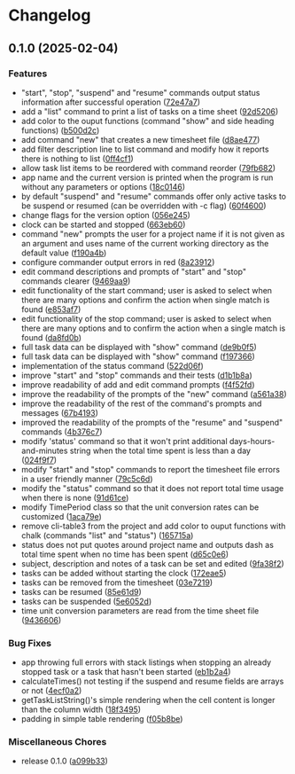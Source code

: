 # Changelog

## 0.1.0 (2025-02-04)


### Features

* "start", "stop", "suspend" and "resume" commands output status information after successful operation ([72e47a7](https://github.com/jariikonen/project-clock/commit/72e47a7c6213ae053ef2913e1cd61bbedd4107ec))
* add a "list" command to print a list of tasks on a time sheet ([92d5206](https://github.com/jariikonen/project-clock/commit/92d52060292cf621bd04925025040f54e7f176f9))
* add color to the ouput functions (command "show" and side heading functions) ([b500d2c](https://github.com/jariikonen/project-clock/commit/b500d2cfc10500b05c151aaec776c8a03de5e722))
* add command "new" that creates a new timesheet file ([d8ae477](https://github.com/jariikonen/project-clock/commit/d8ae4778c1010aa4aa7c3aa8ec39e4b4c6549695))
* add filter description line to list command and modify how it reports there is nothing to list ([0ff4cf1](https://github.com/jariikonen/project-clock/commit/0ff4cf1d4e22a5190b02150382efef1f166668e2))
* allow task list items to be reordered with command reorder ([79fb682](https://github.com/jariikonen/project-clock/commit/79fb682ee1868c38a00f9cc4e0eb3509a63dccae))
* app name and the current version is printed when the program is run without any parameters or options ([18c0146](https://github.com/jariikonen/project-clock/commit/18c014662d62c0870980938a35bf4982fa10bb5d))
* by default "suspend" and "resume" commands offer only active tasks to be suspend or resumed (can be overridden with -c flag) ([60f4600](https://github.com/jariikonen/project-clock/commit/60f4600bdb59d8aae252820e8f29c42b3ec075cb))
* change flags for the version option ([056e245](https://github.com/jariikonen/project-clock/commit/056e2454883b50d88ad7268f25cc1192abb1f6a0))
* clock can be started and stopped ([663eb60](https://github.com/jariikonen/project-clock/commit/663eb60a1cfd45c379c3e185fbd5c4ed3e70cc99))
* command "new" prompts the user for a project name if it is not given as an argument and uses name of the current working directory as the default value ([f190a4b](https://github.com/jariikonen/project-clock/commit/f190a4bd516ae80a5c4f206c102e0b5d4d212514))
* configure commander output errors in red ([8a23912](https://github.com/jariikonen/project-clock/commit/8a23912f3681f7aee3c9c8a154ca8c6fcaaab639))
* edit command descriptions and prompts of "start" and "stop" commands clearer ([9469aa9](https://github.com/jariikonen/project-clock/commit/9469aa9c2b5e4269f0693b4bcbdd510224c65d67))
* edit functionality of the start command; user is asked to select when there are many options and confirm the action when single match is found ([e853af7](https://github.com/jariikonen/project-clock/commit/e853af72ba3474352e630327a97bd20a6a9a02f8))
* edit functionality of the stop command; user is asked to select when there are many options and to confirm the action when a single match is found ([da8fd0b](https://github.com/jariikonen/project-clock/commit/da8fd0bdbdae992d8959f06744606c4618887d92))
* full task data can be displayed with "show" command ([de9b0f5](https://github.com/jariikonen/project-clock/commit/de9b0f577b2ae4ea286711a06278eddca7b4d2a7))
* full task data can be displayed with "show" command ([f197366](https://github.com/jariikonen/project-clock/commit/f197366d88843204a127dff998990b5c655c4c4f))
* implementation of the status command ([522d06f](https://github.com/jariikonen/project-clock/commit/522d06fc598fe1ef3914cb57a3e43d413f0eb6e5))
* improve "start" and "stop" commands and their tests ([d1b1b8a](https://github.com/jariikonen/project-clock/commit/d1b1b8af3d56ad454fd58ba1cdbf5b1c6ff8c06e))
* improve readability of add and edit command prompts ([f4f52fd](https://github.com/jariikonen/project-clock/commit/f4f52fd80a052b8319151cc2a4d071e7fde45006))
* improve the readability of the prompts of the "new" command ([a561a38](https://github.com/jariikonen/project-clock/commit/a561a38bedeb86aa1eacb131982f79d7075d8c9f))
* improve the readability of the rest of the command's prompts and messages ([67b4193](https://github.com/jariikonen/project-clock/commit/67b41938d78329cbddfef82be38340e655c4c085))
* improved the readability of the prompts of the "resume" and "suspend" commands ([4b376c7](https://github.com/jariikonen/project-clock/commit/4b376c781f2d0a91ad7c8116d6d7396d35138989))
* modify 'status' command so that it won't print additional days-hours-and-minutes string when the total time spent is less than a day ([024f9f7](https://github.com/jariikonen/project-clock/commit/024f9f7bde0433692833d6c8f1544e216e15478d))
* modify "start" and "stop" commands to report the timesheet file errors in a user friendly manner ([79c5c6d](https://github.com/jariikonen/project-clock/commit/79c5c6de8e3aed3cc2ba6fc1236ce28985cb75f1))
* modify the "status" command so that it does not report total time usage when there is none ([91d61ce](https://github.com/jariikonen/project-clock/commit/91d61cee08200f728cc244f7a33496d9bff689dd))
* modify TimePeriod class so that the unit conversion rates can be customized ([1aca79e](https://github.com/jariikonen/project-clock/commit/1aca79eef0d00b969e8cd383354a75d44b0972a7))
* remove cli-table3 from the project and add color to ouput functions with chalk (commands "list" and "status") ([165715a](https://github.com/jariikonen/project-clock/commit/165715af38a9b607d7373db847ecef1fd7b68844))
* status does not put quotes around project name and outputs dash as total time spent when no time has been spent ([d65c0e6](https://github.com/jariikonen/project-clock/commit/d65c0e6f3c8a9ce1d4e461f7fd6135e48d8be19b))
* subject, description and notes of a task can be set and edited ([9fa38f2](https://github.com/jariikonen/project-clock/commit/9fa38f2bb4fbe80a2c85c443176cd9d9c6e62752))
* tasks can be added without starting the clock ([172eae5](https://github.com/jariikonen/project-clock/commit/172eae531ab704b7d69f50a717245acfb03ab260))
* tasks can be removed from the timesheet ([03e7219](https://github.com/jariikonen/project-clock/commit/03e7219c0a2e1e24f515a9921e4df77204140b8c))
* tasks can be resumed ([85e61d9](https://github.com/jariikonen/project-clock/commit/85e61d989b31d3c788db44121c755489b67782c9))
* tasks can be suspended ([5e6052d](https://github.com/jariikonen/project-clock/commit/5e6052dc8d461ecc00d89980d843c840d9fd9aea))
* time unit conversion parameters are read from the time sheet file ([9436606](https://github.com/jariikonen/project-clock/commit/943660685146da9b5794bdfa03ce4d871e58658e))


### Bug Fixes

* app throwing full errors with stack listings when stopping an already stopped task or a task that hasn't been started ([eb1b2a4](https://github.com/jariikonen/project-clock/commit/eb1b2a47af9bf8aba2f6e393ceae6298826bb427))
* calculateTimes() not testing if the suspend and resume fields are arrays or not ([4ecf0a2](https://github.com/jariikonen/project-clock/commit/4ecf0a20d2c77177fb40efbe6b77fe3f0c1ca345))
* getTaskListString()'s simple rendering when the cell content is longer than the column width ([18f3495](https://github.com/jariikonen/project-clock/commit/18f349535109c66b0f2916910abf88f09e0d93a0))
* padding in simple table rendering ([f05b8be](https://github.com/jariikonen/project-clock/commit/f05b8be18c5aac0438cca5008bc6841cb363d2e6))


### Miscellaneous Chores

* release 0.1.0 ([a099b33](https://github.com/jariikonen/project-clock/commit/a099b339b714542b5717c6361a0021a57ca77265))
